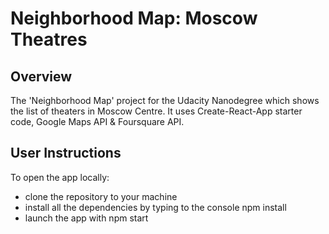 # Neighborhood Map: Moscow Theatres

## Overview

The 'Neighborhood Map' project for the Udacity Nanodegree which shows the list of theaters in Moscow Centre. It uses Create-React-App starter code, Google Maps API & Foursquare API.

## User Instructions

To open the app locally:

* clone the repository to your machine
* install all the dependencies by typing to the console npm install
* launch the app with npm start

